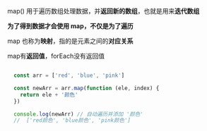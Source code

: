 map() 用于遍历数组处理数据，并**返回新的数组**，也就是用来**迭代数组**

**为了得到数据才会使用 map，不仅是为了遍历**

map 也称为**映射**，指的是元素之间的**对应关系**

map有**返回值**，forEach没有返回值

~~~javascript

  const arr = ['red', 'blue', 'pink']

  const newArr = arr.map(function (ele, index) {
    return ele + '颜色'
  })

  console.log(newArr) // 自动遍历并添加 '颜色'
  //  ['red颜色', 'blue颜色', 'pink颜色']

~~~
